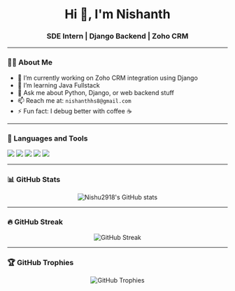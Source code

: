 <h1 align="center">Hi 👋, I'm Nishanth</h1>
<h3 align="center">SDE Intern | Django Backend | Zoho CRM</h3>

---

### 👨‍💻 About Me

- 🔭 I’m currently working on Zoho CRM integration using Django 
- 🌱 I’m learning Java Fullstack
- 💬 Ask me about Python, Django, or web backend stuff
- 📫 Reach me at: `nishanthhs8@gmail.com`
- ⚡ Fun fact: I debug better with coffee ☕️

---

### 🚀 Languages and Tools

<p align="left">
  <img src="https://img.shields.io/badge/Python-3776AB?style=for-the-badge&logo=python&logoColor=white"/>
  <img src="https://img.shields.io/badge/Django-092E20?style=for-the-badge&logo=django&logoColor=white"/>
  <img src="https://img.shields.io/badge/PostgreSQL-336791?style=for-the-badge&logo=postgresql&logoColor=white"/>
  <img src="https://img.shields.io/badge/Git-F05032?style=for-the-badge&logo=git&logoColor=white"/>
  <img src="https://img.shields.io/badge/Linux-FCC624?style=for-the-badge&logo=linux&logoColor=black"/>
</p>

---

### 📊 GitHub Stats

<p align="center">
  <img src="https://github-readme-stats.vercel.app/api?username=Nishu2918&show_icons=true&theme=tokyonight" alt="Nishu2918's GitHub stats" />
</p>

---

### 🔥 GitHub Streak

<p align="center">
  <img src="https://github-readme-streak-stats.herokuapp.com?user=Nishu2918&theme=radical" alt="GitHub Streak" />
</p>

---

### 🏆 GitHub Trophies

<p align="center">
  <img src="https://github-profile-trophy.vercel.app/?username=Nishu2918&theme=darkhub&no-frame=true&row=2&column=4" alt="GitHub Trophies" />
</p>


